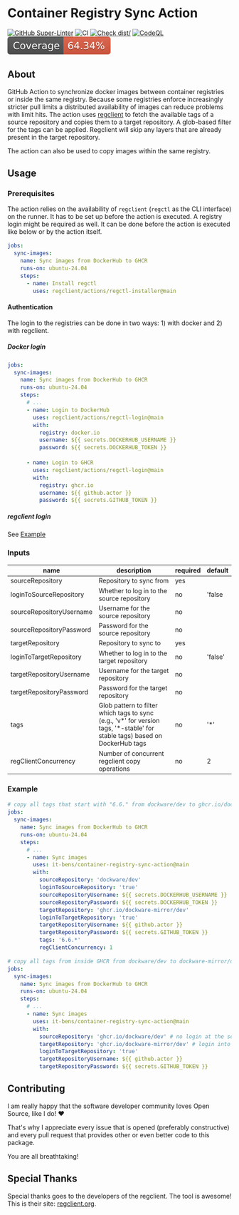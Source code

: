 # Container Registry Sync Action

[![GitHub Super-Linter](https://github.com/it-bens/container-registry-sync-action/actions/workflows/linter.yml/badge.svg)](https://github.com/super-linter/super-linter)
![CI](https://github.com/it-bens/container-registry-sync-action/actions/workflows/ci.yml/badge.svg)
[![Check dist/](https://github.com/it-bens/container-registry-sync-action/actions/workflows/check-dist.yml/badge.svg)](https://github.com/it-bens/container-registry-sync-action/actions/workflows/check-dist.yml)
[![CodeQL](https://github.com/it-bens/container-registry-sync-action/actions/workflows/codeql-analysis.yml/badge.svg)](https://github.com/it-bens/container-registry-sync-action/actions/workflows/codeql-analysis.yml)
[![Coverage](./badges/coverage.svg)](./badges/coverage.svg)

## About

GitHub Action to synchronize docker images between container registries or
inside the same registry. Because some registries enforce increasingly stricter
pull limits a distributed availability of images can reduce problems with limit
hits. The action uses [regclient](https://github.com/regclient/regclient) to
fetch the available tags of a source repository and copies them to a target
repository. A glob-based filter for the tags can be applied. Regclient will skip
any layers that are already present in the target repository.

The action can also be used to copy images within the same registry.

## Usage

### Prerequisites

The action relies on the availability of `regclient` (`regctl` as the CLI
interface) on the runner. It has to be set up before the action is executed. A
registry login might be required as well. It can be done before the action is
executed like below or by the action itself.

```yaml
jobs:
  sync-images:
    name: Sync images from DockerHub to GHCR
    runs-on: ubuntu-24.04
    steps:
      - name: Install regctl
        uses: regclient/actions/regctl-installer@main
```

#### Authentication

The login to the registries can be done in two ways: 1) with docker and 2) with
regclient.

##### Docker login

```yaml
jobs:
  sync-images:
    name: Sync images from DockerHub to GHCR
    runs-on: ubuntu-24.04
    steps:
      # ...
      - name: Login to DockerHub
        uses: regclient/actions/regctl-login@main
        with:
          registry: docker.io
          username: ${{ secrets.DOCKERHUB_USERNAME }}
          password: ${{ secrets.DOCKERHUB_TOKEN }}

      - name: Login to GHCR
        uses: regclient/actions/regctl-login@main
        with:
          registry: ghcr.io
          username: ${{ github.actor }}
          password: ${{ secrets.GITHUB_TOKEN }}
```

##### regclient login

See [Example](#example)

### Inputs

| name                     | description                                                                                                                 | required | default |
| ------------------------ | --------------------------------------------------------------------------------------------------------------------------- | -------- | ------- |
| sourceRepository         | Repository to sync from                                                                                                     | yes      |         |
| loginToSourceRepository  | Whether to log in to the source repository                                                                                  | no       | 'false  |
| sourceRepositoryUsername | Username for the source repository                                                                                          | no       |         |
| sourceRepositoryPassword | Password for the source repository                                                                                          | no       |         |
| targetRepository         | Repository to sync to                                                                                                       | yes      |         |
| loginToTargetRepository  | Whether to log in to the target repository                                                                                  | no       | 'false' |
| targetRepositoryUsername | Username for the target repository                                                                                          | no       |         |
| targetRepositoryPassword | Password for the target repository                                                                                          | no       |         |
| tags                     | Glob pattern to filter which tags to sync (e.g., 'v*' for version tags, '*-stable' for stable tags) based on DockerHub tags | no       | '\*'    |
| regClientConcurrency     | Number of concurrent regclient copy operations                                                                              | no       | 2       |

### Example

```yaml
# copy all tags that start with "6.6." from dockware/dev to ghcr.io/dockware-mirror/dev (between different registries)
jobs:
  sync-images:
    name: Sync images from DockerHub to GHCR
    runs-on: ubuntu-24.04
    steps:
      # ...
      - name: Sync images
        uses: it-bens/container-registry-sync-action@main
        with:
          sourceRepository: 'dockware/dev'
          loginToSourceRepository: 'true'
          sourceRepositoryUsername: ${{ secrets.DOCKERHUB_USERNAME }}
          sourceRepositoryPassword: ${{ secrets.DOCKERHUB_TOKEN }}
          targetRepository: 'ghcr.io/dockware-mirror/dev'
          loginToTargetRepository: 'true'
          targetRepositoryUsername: ${{ github.actor }}
          targetRepositoryPassword: ${{ secrets.GITHUB_TOKEN }}
          tags: '6.6.*'
          regClientConcurrency: 1
```

```yaml
# copy all tags from inside GHCR from dockware/dev to dockware-mirror/dev (within the same registry)
jobs:
  sync-images:
    name: Sync images from DockerHub to GHCR
    runs-on: ubuntu-24.04
    steps:
      # ...
      - name: Sync images
        uses: it-bens/container-registry-sync-action@main
        with:
          sourceRepository: 'ghcr.io/dockware/dev' # no login at the source repository is performed
          targetRepository: 'ghcr.io/dockware-mirror/dev' # login into the target repository is enough
          loginToTargetRepository: 'true'
          targetRepositoryUsername: ${{ github.actor }}
          targetRepositoryPassword: ${{ secrets.GITHUB_TOKEN }}
```

## Contributing

I am really happy that the software developer community loves Open Source, like
I do! ♥

That's why I appreciate every issue that is opened (preferably constructive) and
every pull request that provides other or even better code to this package.

You are all breathtaking!

## Special Thanks

Special thanks goes to the developers of the regclient. The tool is awesome!
This is their site: [regclient.org](https://regclient.org).
